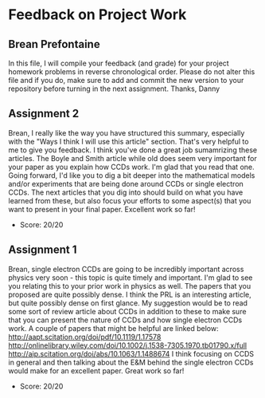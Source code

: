 # Feedback on Project Work
## Brean Prefontaine

In this file, I will compile your feedback (and grade) for your project homework problems in reverse chronological order. Please do not alter this file and if you do, make sure to add and commit the new version to your repository before turning in the next assignment. Thanks, Danny

## Assignment 2

Brean, I really like the way you have structured this summary, especially with the "Ways I think I will use this article" section. That's very helpful to me to give you feedback. I think you've done a great job sumamrizing these articles. The Boyle and Smith article while old does seem very important for your paper as you explain how CCDs work. I'm glad that you read that one. Going forward, I'd like you to dig a bit deeper into the mathematical models and/or experiments that are being done around CCDs or single electron CCDs. The next articles that you dig into should build on what you have learned from these, but also focus your efforts to some aspect(s) that you want to present in your final paper. Excellent work so far!

* Score: 20/20


## Assignment 1

Brean, single electron CCDs are going to be incredibly important across physics very soon - this topic is quite timely and important. I'm glad to see you relating this to your prior work in physics as well. The papers that you proposed are quite possibly dense. I think the PRL is an interesting article, but quite possibly dense on first glance. My suggestion would be to read some sort of review article about CCDs in addition to these to make sure that you can present the nature of CCDs and how single electron CCDs work. A couple of papers that might be helpful are linked below:
http://aapt.scitation.org/doi/pdf/10.1119/1.17578
http://onlinelibrary.wiley.com/doi/10.1002/j.1538-7305.1970.tb01790.x/full
http://aip.scitation.org/doi/abs/10.1063/1.1488674
I think focusing on CCDS in general and then talking about the E&M behind the single electron CCDs would make for an excellent paper. Great work so far!

* Score: 20/20
